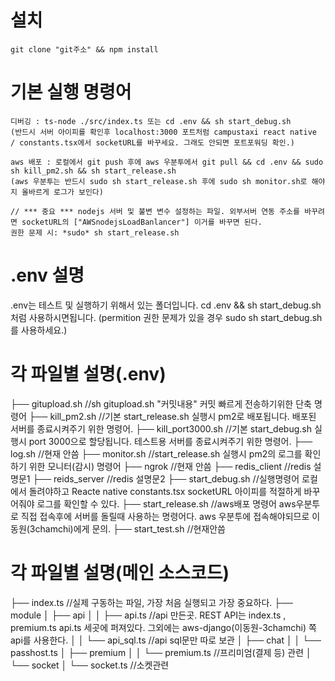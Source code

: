 # 설치
	git clone "git주소" && npm install
# 기본 실행 명령어
	디버깅 : ts-node ./src/index.ts 또는 cd .env && sh start_debug.sh
	(반드시 서버 아이피를 확인후 localhost:3000 포트처럼 campustaxi react native / constants.tsx에서 socketURL를 바꾸세요. 그래도 안되면 포트포워딩 확인.)
	
	aws 배포 : 로컬에서 git push 후에 aws 우분투에서 git pull && cd .env && sudo sh kill_pm2.sh && sh start_release.sh 
	(aws 우분투는 반드시 sudo sh start_release.sh 후에 sudo sh monitor.sh로 해야지 올바르게 로그가 보인다)

	// *** 중요 *** nodejs 서버 및 불변 변수 설정하는 파일. 외부서버 연동 주소를 바꾸려면 socketURL의 ["AWSnodejsLoadBanlancer"] 이거를 바꾸면 된다.
	권한 문제 시: *sudo* sh start_release.sh 
# .env 설명
.env는 테스트 및 실행하기 위해서 있는 폴더입니다.
cd .env && sh start_debug.sh 처럼 사용하시면됩니다.
(permition 권한 문제가 있을 경우 sudo sh start_debug.sh를 사용하세요.)

# 각 파일별 설명(.env)
├── gitupload.sh //sh gitupload.sh "커밋내용" 커밋 빠르게 전송하기위한 단축 명령어
├── kill_pm2.sh //기본 start_release.sh 실행시 pm2로 배포됩니다. 배포된 서버를 종료시켜주기 위한 명령어.
├── kill_port3000.sh //기본 start_debug.sh 실행시 port 3000으로 할당됩니다. 테스트용 서버를 종료시켜주기 위한 명령어.
├── log.sh //현재 안씀
├── monitor.sh //start_release.sh 실행시 pm2의 로그를 확인하기 위한 모니터(감시) 명령어
├── ngrok //현재 안씀
├── redis_client //redis 설명문1
├── reids_server //redis 설명문2
├── start_debug.sh //실행명령어 로컬에서 돌려야하고 Reacte native constants.tsx socketURL 아이피를 적절하게 바꾸어줘야 로그를 확인할 수 있다.
├── start_release.sh //aws배포 명령어 aws우분투로 직접 접속후에 서버를 돌릴때 사용하는 명령어다. aws 우분투에 접속해야되므로 이동원(3chamchi)에게 문의.
├── start_test.sh //현재안씀

# 각 파일별 설명(메인 소스코드)

├── index.ts //실제 구동하는 파일, 가장 처음 실행되고 가장 중요하다.
├── module
│   ├── api
│   │   ├── api.ts //api 만든곳. REST API는 index.ts , premium.ts api.ts 세곳에 퍼져있다. 그외에는 aws-django(이동원-3chamchi) 쪽 api를 사용한다.
│   │   └── api_sql.ts //api sql문만 따로 보관
│   ├── chat
│   │   └── passhost.ts
│   ├── premium
│   │   └── premium.ts //프리미엄(결제 등) 관련
│   └── socket
│       └── socket.ts //소켓관련
